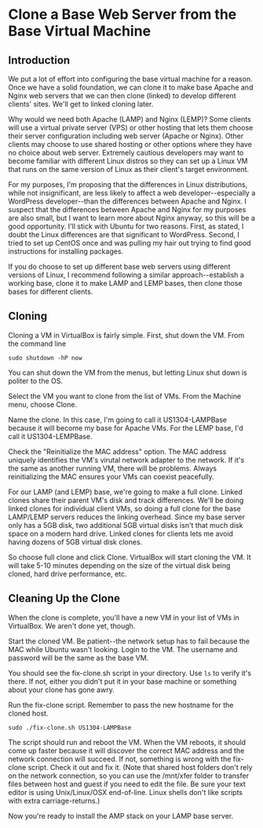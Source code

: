 Clone a Base Web Server from the Base Virtual Machine
=====================================================

## Introduction
We put a lot of effort into configuring the base virtual machine for a reason. Once we have a solid foundation, we can clone it to make base Apache and Nginx web servers that we can then clone (linked) to develop different clients' sites. We'll get to linked cloning later.

Why would we need both Apache (LAMP) and Nginx (LEMP)? Some clients will use a virtual private server (VPS) or other hosting that lets them choose their server configuration including web server (Apache or Nginx). Other clients may choose to use shared hosting or other options where they have no choice about web server. Extremely cautious developers may want to become familiar with different Linux distros so they can set up a Linux VM that runs on the same version of Linux as their client's target environment.

For my purposes, I'm proposing that the differences in Linux distributions, while not insignificant, are less likely to affect a web developer--especially a WordPress developer--than the differences between Apache and Nginx. I suspect that the differences between Apache and Nginx for my purposes are also small, but I want to learn more about Nginx anyway, so this will be a good opportunity. I'll stick with Ubuntu for two reasons. First, as stated, I doubt the Linux differences are that significant to WordPress. Second, I tried to set up CentOS once and was pulling my hair out trying to find good instructions for installing packages.

If you do choose to set up different base web servers using different versions of Linux, I recommend following a similar approach--establish a working base, clone it to make LAMP and LEMP bases, then clone those bases for different clients.

## Cloning
Cloning a VM in VirtualBox is fairly simple. First, shut down the VM. From the command line

    sudo shutdown -hP now

You can shut down the VM from the menus, but letting Linux shut down is politer to the OS.

Select the VM you want to clone from the list of VMs. From the Machine menu, choose Clone.

Name the clone. In this case, I'm going to call it US1304-LAMPBase because it will become my base for Apache VMs. For the LEMP base, I'd call it US1304-LEMPBase.

Check the "Reinitialize the MAC address" option. The MAC address uniquely identifies the VM's virutal network adapter to the network. If it's the same as another running VM, there will be problems. Always reinitializing the MAC ensures your VMs can coexist peacefully.

For our LAMP (and LEMP) base, we're going to make a full clone. Linked clones share their parent VM's disk and track differences. We'll be doing linked clones for individual client VMs, so doing a full clone for the base LAMP/LEMP servers reduces the linking overhead. Since my base server only has a 5GB disk, two additional 5GB virtual disks isn't that much disk space on a modern hard drive. Linked clones for clients lets me avoid having dozens of 5GB virtual disk clones.

So choose full clone and click Clone. VirtualBox will start cloning the VM. It will take 5-10 minutes depending on the size of the virtual disk being cloned, hard drive performance, etc.

## Cleaning Up the Clone
When the clone is complete, you'll have a new VM in your list of VMs in VirtualBox. We aren't done yet, though.

Start the cloned VM. Be patient--the network setup has to fail because the MAC while Ubuntu wasn't looking. Login to the VM. The username and password will be the same as the base VM.

You should see the fix-clone.sh script in your directory. Use `ls` to verify it's there. If not, either you didn't put it in your base machine or something about your clone has gone awry.

Run the fix-clone script. Remember to pass the new hostname for the cloned host.

    sudo ./fix-clone.sh US1304-LAMPBase

The script should run and reboot the VM. When the VM reboots, it should come up faster because it will discover the correct MAC address and the network connection will succeed. If not, something is wrong with the fix-clone script. Check it out and fix it. (Note that shared host folders don't rely on the network connection, so you can use the /mnt/xfer folder to transfer files between host and guest if you need to edit the file. Be sure your text editor is using Unix/Linux/OSX end-of-line. Linux shells don't like scripts with extra carriage-returns.)

Now you're ready to install the AMP stack on your LAMP base server.

